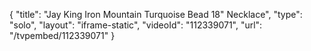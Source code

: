 {
    "title": "Jay King Iron Mountain Turquoise Bead 18\" Necklace",
    "type": "solo",
    "layout": "iframe-static",
    "videoId": "112339071",
    "url": "\/tvpembed\/112339071"
}